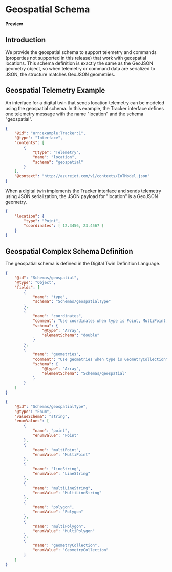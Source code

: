 # Geospatial Schema
**Preview**

## Introduction
We provide the geospatial schema to support telemetry and commands (properties not supported in this release) that work with geospatial locations. This schema definition is exactly the same as the GeoJSON geometry object, so when telemetry or command data are serialized to JSON, the structure matches GeoJSON geometries.

## Geospatial Telemetry Example
An interface for a digital twin that sends location telemetry can be modeled using the geospatial schema. In this example, the Tracker interface defines one telemetry message with the name "location" and the schema "geospatial".
```json
{
    "@id": "urn:example:Tracker:1",
    "@type": "Interface",
    "contents": [
        {
            "@type": "Telemetry",
            "name": "location",
            "schema": "geospatial"
        }
    ],
    "@context": "http://azureiot.com/v1/contexts/IoTModel.json"
}
```

When a digital twin implements the Tracker interface and sends telemetry using JSON serialization, the JSON payload for "location" is a GeoJSON geometry.
```json
{
    "location": {
        "type": "Point",
        "coordinates": [ 12.3456, 23.4567 ]
    }
}
```

## Geospatial Complex Schema Definition
The geospatial schema is defined in the Digital Twin Definition Language.
```json
{
    "@id": "Schemas/geospatial",
    "@type": "Object",
    "fields": [
        {
            "name": "type",
            "schema": "Schemas/geospatialType"
        },
        {
            "name": "coordinates",
            "comment": "Use coordinates when type is Point, MultiPoint, LineString, MultiLineString, Polygon, or MultiPolygon",
            "schema": {
                "@type": "Array",
                "elementSchema": "double"
            }
        },
        {
            "name": "geometries",
            "comment": "Use geometries when type is GeometryCollection",
            "schema": {
                "@type": "Array",
                "elementSchema": "Schemas/geospatial"
            }
        }
    ]
}
```
```json
{
    "@id": "Schemas/geospatialType",
    "@type": "Enum",
    "valueSchema": "string",
    "enumValues": [
        {
            "name": "point",
            "enumValue": "Point"
        },
        {
            "name": "multiPoint",
            "enumValue": "MultiPoint"
        },
        {
            "name": "lineString",
            "enumValue": "LineString"
        },
        {
            "name": "multiLineString",
            "enumValue": "MultiLineString"
        },
        {
            "name": "polygon",
            "enumValue": "Polygon"
        },
        {
            "name": "multiPolygon",
            "enumValue": "MultiPolygon"
        },
        {
            "name": "geometryCollection",
            "enumValue": "GeometryCollection"
        }
    ]
}
```
